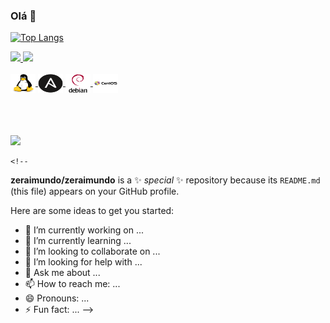 ### Olá 👋
[![Top Langs](https://github-readme-stats.vercel.app/api/top-langs/?username=zeraimundo)](https://github.com/zeraimundo/github-readme-stats)
<div>
  <a href="https://github.com/zeraimundo">
  <img height="180em" src="https://github-readme-stats.vercel.app/api?username=zeraimundo&show_icons=true&theme=dracula&include_all_commits=true&count_private=true"/>
  <img height="180em" src="https://github-readme-stats.vercel.app/api/top-langs/?username=zeraimundo&layout=compact&langs_count=7&theme=dracula"/>
</div>
<div style="display: inline_block"><br>
  <img align="center" alt="Js" height="30" width="40" src="https://raw.githubusercontent.com/devicons/devicon/master/icons/linux/linux-original.svg">
  <img align="center" alt="HTML" height="30" width="40" src="https://raw.githubusercontent.com/devicons/devicon/master/icons/ansible/ansible-original.svg">
  <img align="center" alt="CSS" height="30" width="40" src="https://raw.githubusercontent.com/devicons/devicon/master/icons/debian/debian-original-wordmark.svg">
  <img align="center" alt="Python" height="30" width="40" src="https://raw.githubusercontent.com/devicons/devicon/master/icons/centos/centos-original-wordmark.svg">
</div>
<br></br>
<br></br>
<div> 
  <a href=https://www.linkedin.com/in/zeraimundo-pb target="_blank">
    <img src="https://img.shields.io/badge/-LinkedIn-%230077B5?style=for-the-badge&logo=linkedin&logoColor=white">
  </a> 
 

</div>    
    
    <!--
**zeraimundo/zeraimundo** is a ✨ _special_ ✨ repository because its `README.md` (this file) appears on your GitHub profile.

Here are some ideas to get you started:

- 🔭 I’m currently working on ...
- 🌱 I’m currently learning ...
- 👯 I’m looking to collaborate on ...
- 🤔 I’m looking for help with ...
- 💬 Ask me about ...
- 📫 How to reach me: ...
- 😄 Pronouns: ...
- ⚡ Fun fact: ...
-->
